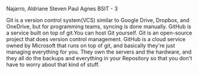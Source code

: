 Najarro, Aldriane Steven Paul Agnes
BSIT - 3

Git is a version control system(VCS)
similar to Google Drive, Dropbox, and OneDrive, but for programming teams, syncing is done manually.
GitHub is a service built on top of git.You can host Git yourself.
Git is an open-source project that does version control management. GitHub is a cloud service owned by Microsoft that runs on top of git, and basically they're just managing everything for you.
They own the servers and the hardware, and they all do the backups and everything in your Repository so that you don't have to worry about that kind of stuff. 
